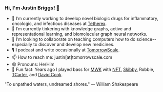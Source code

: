### Hi, I'm Justin Briggs! 👋

- 🦠 I’m currently working to develop novel biologic drugs for inflammatory, oncologic, and infectious diseases at [Tetherex](http://tetherex.com).
- 🔭 I’m currently tinkering with knowledge graphs, active and representational learning, and biomolecular graph neural networks.
- 👯 I’m looking to collaborate on teaching computers how to do science--especially to discover and develop new medicines.
- 🎙 I podcast and write occasionally at [TomorrowScale](https://tomorrowscale.com).
- 📫 How to reach me: justin[at]tomorrowscale.com
- 😄 Pronouns: He/Him
- 🎸 Fun fact: Years ago I played bass for [MWK](https://en.wikipedia.org/wiki/Midwest_Kings) with [NFT](https://sitstrings.com/artists/neal-tiemann-devil-driver), [Skibby](https://concord.com/roster/andy-skib/), Robbie, [TCarter](https://musicrow.com/2020/06/travis-carter-joins-big-loud-management-team/), and [David Cook](https://www.davidcookofficial.com/).

"To unpathed waters, undreamed shores." -- William Shakespeare
